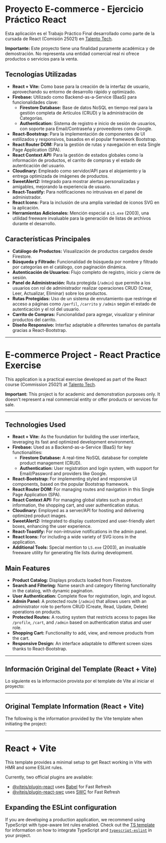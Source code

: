 # Proyecto E-commerce - Ejercicio Práctico React

Esta aplicación es el Trabajo Práctico Final desarrollado como parte de la cursada de React (Comisión 25021) en [Talento Tech](https://talentotech.bue.edu.ar/#/).

**Importante:** Este proyecto tiene una finalidad puramente académica y de demostración. No representa una entidad comercial real ni ofrece productos o servicios para la venta.

## Tecnologías Utilizadas

*   **React + Vite:** Como base para la creación de la interfaz de usuario, aprovechando su entorno de desarrollo rápido y optimizado.
*   **Firebase:** Utilizado como Backend-as-a-Service (BaaS) para funcionalidades clave:
    *   **Firestore Database:** Base de datos NoSQL en tiempo real para la gestión completa de Artículos (CRUD) y la administración de Categorías.
    *   **Authentication:** Sistema de registro e inicio de sesión de usuarios, con soporte para Email/Contraseña y proveedores como Google.
*   **React-Bootstrap:** Para la implementación de componentes de UI estilizados y responsivos, basados en el popular framework Bootstrap.
*   **React Router DOM:** Para la gestión de rutas y navegación en esta Single Page Application (SPA).
*   **React Context API:** Para la gestión de estados globales como la información de productos, el carrito de compras y el estado de autenticación del usuario.
*   **Cloudinary:** Empleado como servidor/API para el alojamiento y la entrega optimizada de imágenes de productos.
*   **SweetAlert2:** Integrado para mostrar alertas personalizadas y amigables, mejorando la experiencia de usuario.
*   **React-Toastify:** Para notificaciones no intrusivas en el panel de administrador.
*   **React Icons:** Para la inclusión de una amplia variedad de iconos SVG en la aplicación.
*   **Herramientas Adicionales:** Mención especial a `LS.exe` (2003), una utilidad freeware invaluable para la generación de listas de archivos durante el desarrollo.

## Características Principales

*   **Catálogo de Productos:** Visualización de productos cargados desde Firestore.
*   **Búsqueda y Filtrado:** Funcionalidad de búsqueda por nombre y filtrado por categorías en el catálogo, con paginación dinámica.
*   **Autenticación de Usuarios:** Flujo completo de registro, inicio y cierre de sesión.
*   **Panel de Administración:** Ruta protegida (`/admin`) que permite a los usuarios con rol de administrador realizar operaciones CRUD (Crear, Leer, Actualizar, Eliminar) sobre los productos.
*   **Rutas Protegidas:** Uso de un sistema de enrutamiento que restringe el acceso a páginas como `/perfil`, `/carrito` y `/admin` según el estado de autenticación y el rol del usuario.
*   **Carrito de Compras:** Funcionalidad para agregar, visualizar y eliminar productos del carrito.
*   **Diseño Responsivo:** Interfaz adaptable a diferentes tamaños de pantalla gracias a React-Bootstrap.

---   ---

# E-commerce Project - React Practice Exercise

This application is a practical exercise developed as part of the React course (Commission 25021) at [Talento Tech](https://talentotech.bue.edu.ar/#/).

**Important:** This project is for academic and demonstration purposes only. It doesn't represent a real commercial entity or offer products or services for sale.

---

## Technologies Used

*   **React + Vite:** As the foundation for building the user interface, leveraging its fast and optimized development environment.
*   **Firebase:** Used as a Backend-as-a-Service (BaaS) for key functionalities:
    *   **Firestore Database:** A real-time NoSQL database for complete product management (CRUD).
    *   **Authentication:** User registration and login system, with support for Email/Password and providers like Google.
*   **React-Bootstrap:** For implementing styled and responsive UI components, based on the popular Bootstrap framework.
*   **React Router DOM:** For managing routes and navigation in this Single Page Application (SPA).
*   **React Context API:** For managing global states such as product information, the shopping cart, and user authentication status.
*   **Cloudinary:** Employed as a server/API for hosting and delivering optimized product images.
*   **SweetAlert2:** Integrated to display customized and user-friendly alert boxes, enhancing the user experience.
*   **React-Toastify:** For non-intrusive notifications in the admin panel.
*   **React Icons:** For including a wide variety of SVG icons in the application.
*   **Additional Tools:** Special mention to `LS.exe` (2003), an invaluable freeware utility for generating file lists during development.


## Main Features

*   **Product Catalog:** Displays products loaded from Firestore.
*   **Search and Filtering:** Name search and category filtering functionality in the catalog, with dynamic pagination.
*   **User Authentication:** Complete flow for registration, login, and logout.
*   **Admin Panel:** A protected route (`/admin`) that allows users with an administrator role to perform CRUD (Create, Read, Update, Delete) operations on products.
*   **Protected Routes:** A routing system that restricts access to pages like `/profile`, `/cart`, and `/admin` based on authentication status and user role.
*   **Shopping Cart:** Functionality to add, view, and remove products from the cart.
*   **Responsive Design:** An interface adaptable to different screen sizes thanks to React-Bootstrap.

---

## Información Original del Template (React + Vite)

Lo siguiente es la información provista por el template de Vite al iniciar el proyecto:

---

## Original Template Information (React + Vite)

The following is the information provided by the Vite template when initiating the project:

---


# React + Vite

This template provides a minimal setup to get React working in Vite with HMR and some ESLint rules.

Currently, two official plugins are available:

- [@vitejs/plugin-react](https://github.com/vitejs/vite-plugin-react/blob/main/packages/plugin-react) uses [Babel](https://babeljs.io/) for Fast Refresh
- [@vitejs/plugin-react-swc](https://github.com/vitejs/vite-plugin-react/blob/main/packages/plugin-react-swc) uses [SWC](https://swc.rs/) for Fast Refresh

## Expanding the ESLint configuration

If you are developing a production application, we recommend using TypeScript with type-aware lint rules enabled. Check out the [TS template](https://github.com/vitejs/vite/tree/main/packages/create-vite/template-react-ts) for information on how to integrate TypeScript and [`typescript-eslint`](https://typescript-eslint.io) in your project.
